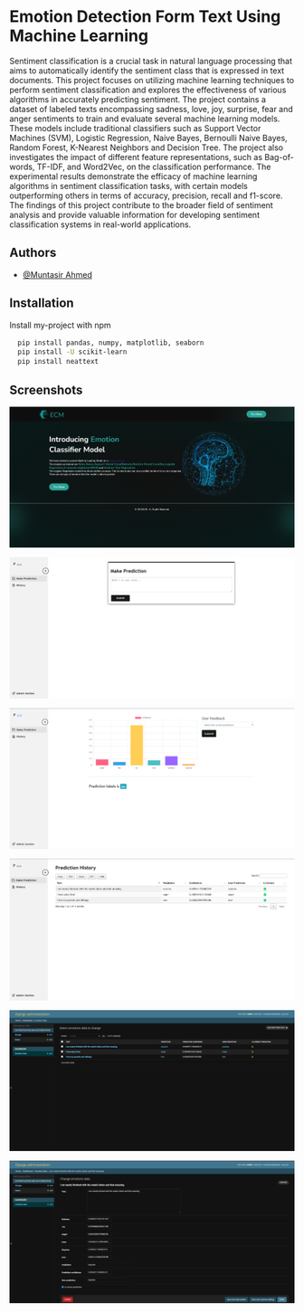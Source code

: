
# Emotion Detection Form Text Using Machine Learning

Sentiment classification is a crucial task in natural language processing that aims to automatically identify the sentiment class that is expressed in text documents. This project focuses on utilizing machine learning techniques to perform sentiment classification and explores the effectiveness of various algorithms in accurately predicting sentiment. The project contains a dataset of labeled texts encompassing sadness, love, joy, surprise, fear and anger sentiments to train and evaluate several machine learning models. These models include traditional classifiers such as Support Vector Machines (SVM), Logistic Regression, Naive Bayes, Bernoulli Naive Bayes, Random Forest, K-Nearest Neighbors and Decision Tree. The project also investigates the impact of different feature representations, such as Bag-of-words, TF-IDF, and Word2Vec, on the classification performance. The experimental results demonstrate the efficacy of machine learning algorithms in sentiment classification tasks, with certain models outperforming others in terms of accuracy, precision, recall and f1-score. The findings of this project contribute to the broader field of sentiment analysis and provide valuable information for developing sentiment classification systems in real-world applications.


## Authors

- [@Muntasir Ahmed](https://github.com/muntasir2179)


## Installation

Install my-project with npm

```bash
  pip install pandas, numpy, matplotlib, seaborn
  pip install -U scikit-learn
  pip install neattext
```
    
## Screenshots

![App Screenshot](https://github.com/Muntasir2179/emotion-classification-using-machine-learning/blob/master/Screenshots/Screenshot_5.png?raw=true)

![App Screenshot](https://github.com/Muntasir2179/emotion-classification-using-machine-learning/blob/master/Screenshots/Screenshot_6.png?raw=true)

![App Screenshot](https://github.com/Muntasir2179/emotion-classification-using-machine-learning/blob/master/Screenshots/Screenshot_7.png?raw=true)

![App Screenshot](https://github.com/Muntasir2179/emotion-classification-using-machine-learning/blob/master/Screenshots/Screenshot_8.png?raw=true)

![App Screenshot](https://github.com/Muntasir2179/emotion-classification-using-machine-learning/blob/master/Screenshots/Screenshot_9.png?raw=true)

![App Screenshot](https://github.com/Muntasir2179/emotion-classification-using-machine-learning/blob/master/Screenshots/Screenshot_10.png?raw=true)
